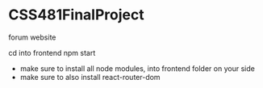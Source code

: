 # CSS481FinalProject
forum website

cd into frontend
npm start

- make sure to install all node modules, into frontend folder on your side
- make sure to also install react-router-dom
